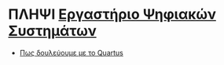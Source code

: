 # ΠΛΗΨΙ [Εργαστήριο Ψηφιακών Συστημάτων](https://www.eap.gr/education/undergraduate/computer-science/topics/#eisagogi_stin_pliroforiki)

- [Πως δουλεύουμε με το Quartus](https://www.youtube.com/watch?v=-VxwGOhdkfc)
